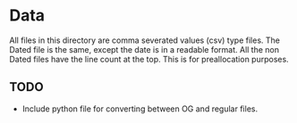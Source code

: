 # Data

All files in this directory are comma severated values (csv) type files. The Dated file is the same, except the date is in a readable format. All the non Dated files have the line count at the top. This is for preallocation purposes.

## TODO
* Include python file for converting between OG and regular files.
